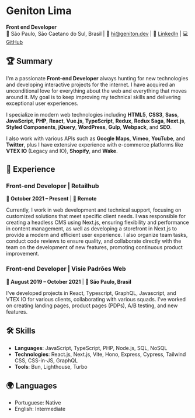 # Geniton Lima

**Front end Developer**\
📍 São Paulo, São Caetano do Sul, Brasil | 📧 [hi@geniton.dev](mailto:hi@geniton.dev) | 🔗 [LinkedIn](https://www.linkedin.com/in/geniton/) | 💻 [GitHub](https://github.com/geniton)

## 🏆 Summary

I'm a passionate **Front-end Developer** always hunting for new technologies and developing interactive projects for the internet. I have acquired an unconditional love for everything about the web and everything that moves around it. My goal is to keep improving my technical skills and delivering exceptional user experiences.

I specialize in modern web technologies including **HTML5**, **CSS3**, **Sass**, **JavaScript**, **PHP**, **React**, **Vue.js**, **TypeScript**, **Redux**, **Redux Saga**, **Next.js**, **Styled Components**, **jQuery**, **WordPress**, **Gulp**, **Webpack**, and **SEO**. 

I also work with various APIs such as **Google Maps**, **Vimeo**, **YouTube**, and **Twitter**, plus I have extensive experience with e-commerce platforms like **VTEX IO** (Legacy and IO), **Shopify**, and **Wake**.

## 💼 Experience

### Front-end Developer | **Retailhub**
**📅 October 2021 – Present** | **📍 Remote**

Currently, I work in web development and technical support, focusing on customized solutions that meet specific client needs. I was responsible for creating a headless CMS using Next.js, ensuring flexibility and performance in content management, as well as developing a storefront in Next.js to provide a modern and efficient user experience. I also organize team tasks, conduct code reviews to ensure quality, and collaborate directly with the team on the development of new features, promoting continuous product improvement.

### Front-end Developer | **Visie Padrões Web**
**📅 August 2019 – October 2021** | **📍 São Paulo, Brasil**

I've developed projects in React, Typescript, GraphQL, Javascript, and VTEX IO for various clients, collaborating with various squads. I've worked on creating landing pages, product pages (PDPs), A/B testing, and new features.

## 🛠️ Skills

- **Languages**: JavaScript, TypeScript, PHP, Node.js, SQL, NoSQL
- **Technologies**: React.js, Next.js, Vite, Hono, Express, Cypress, Tailwind CSS, CSS-in-JS, GraphQL
- **Tools**: Bun, Lighthouse, Turbo

## 🌍 Languages
- Portuguese: Native
- English: Intermediate
